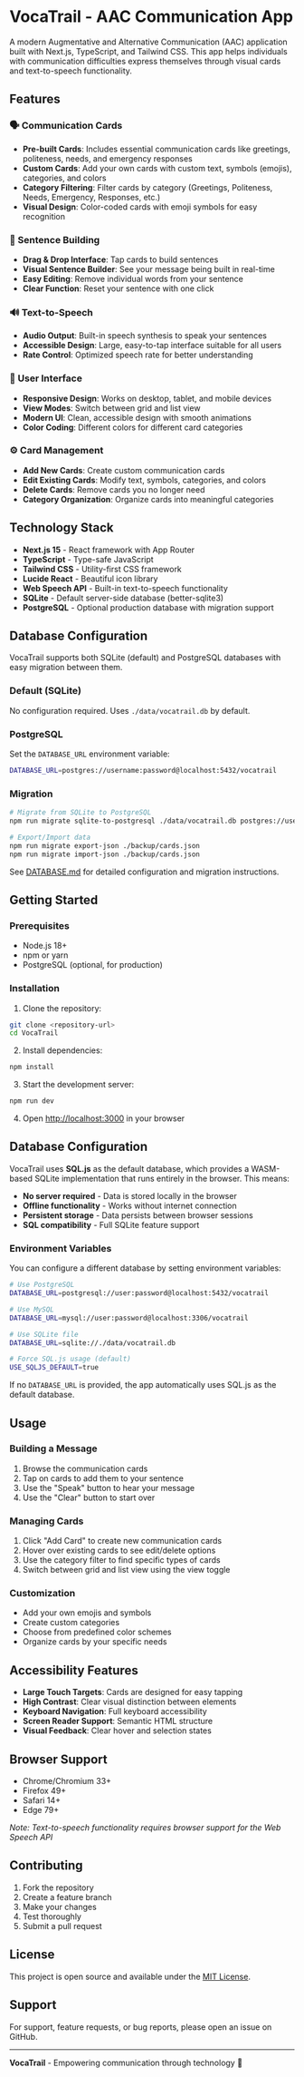# VocaTrail - AAC Communication App

A modern Augmentative and Alternative Communication (AAC) application built with Next.js, TypeScript, and Tailwind CSS. This app helps individuals with communication difficulties express themselves through visual cards and text-to-speech functionality.

## Features

### 🗣️ Communication Cards
- **Pre-built Cards**: Includes essential communication cards like greetings, politeness, needs, and emergency responses
- **Custom Cards**: Add your own cards with custom text, symbols (emojis), categories, and colors
- **Category Filtering**: Filter cards by category (Greetings, Politeness, Needs, Emergency, Responses, etc.)
- **Visual Design**: Color-coded cards with emoji symbols for easy recognition

### 📝 Sentence Building
- **Drag & Drop Interface**: Tap cards to build sentences
- **Visual Sentence Builder**: See your message being built in real-time
- **Easy Editing**: Remove individual words from your sentence
- **Clear Function**: Reset your sentence with one click

### 🔊 Text-to-Speech
- **Audio Output**: Built-in speech synthesis to speak your sentences
- **Accessible Design**: Large, easy-to-tap interface suitable for all users
- **Rate Control**: Optimized speech rate for better understanding

### 🎨 User Interface
- **Responsive Design**: Works on desktop, tablet, and mobile devices
- **View Modes**: Switch between grid and list view
- **Modern UI**: Clean, accessible design with smooth animations
- **Color Coding**: Different colors for different card categories

### ⚙️ Card Management
- **Add New Cards**: Create custom communication cards
- **Edit Existing Cards**: Modify text, symbols, categories, and colors
- **Delete Cards**: Remove cards you no longer need
- **Category Organization**: Organize cards into meaningful categories

## Technology Stack

- **Next.js 15** - React framework with App Router
- **TypeScript** - Type-safe JavaScript
- **Tailwind CSS** - Utility-first CSS framework
- **Lucide React** - Beautiful icon library
- **Web Speech API** - Built-in text-to-speech functionality
- **SQLite** - Default server-side database (better-sqlite3)
- **PostgreSQL** - Optional production database with migration support

## Database Configuration

VocaTrail supports both SQLite (default) and PostgreSQL databases with easy migration between them.

### Default (SQLite)
No configuration required. Uses `./data/vocatrail.db` by default.

### PostgreSQL
Set the `DATABASE_URL` environment variable:
```bash
DATABASE_URL=postgres://username:password@localhost:5432/vocatrail
```

### Migration
```bash
# Migrate from SQLite to PostgreSQL
npm run migrate sqlite-to-postgresql ./data/vocatrail.db postgres://user:pass@localhost:5432/vocatrail

# Export/Import data
npm run migrate export-json ./backup/cards.json
npm run migrate import-json ./backup/cards.json
```

See [DATABASE.md](./DATABASE.md) for detailed configuration and migration instructions.

## Getting Started

### Prerequisites
- Node.js 18+ 
- npm or yarn
- PostgreSQL (optional, for production)

### Installation

1. Clone the repository:
```bash
git clone <repository-url>
cd VocaTrail
```

2. Install dependencies:
```bash
npm install
```

3. Start the development server:
```bash
npm run dev
```

4. Open [http://localhost:3000](http://localhost:3000) in your browser

## Database Configuration

VocaTrail uses **SQL.js** as the default database, which provides a WASM-based SQLite implementation that runs entirely in the browser. This means:

- **No server required** - Data is stored locally in the browser
- **Offline functionality** - Works without internet connection
- **Persistent storage** - Data persists between browser sessions
- **SQL compatibility** - Full SQLite feature support

### Environment Variables

You can configure a different database by setting environment variables:

```bash
# Use PostgreSQL
DATABASE_URL=postgresql://user:password@localhost:5432/vocatrail

# Use MySQL
DATABASE_URL=mysql://user:password@localhost:3306/vocatrail

# Use SQLite file
DATABASE_URL=sqlite://./data/vocatrail.db

# Force SQL.js usage (default)
USE_SQLJS_DEFAULT=true
```

If no `DATABASE_URL` is provided, the app automatically uses SQL.js as the default database.

## Usage

### Building a Message
1. Browse the communication cards
2. Tap on cards to add them to your sentence
3. Use the "Speak" button to hear your message
4. Use the "Clear" button to start over

### Managing Cards
1. Click "Add Card" to create new communication cards
2. Hover over existing cards to see edit/delete options
3. Use the category filter to find specific types of cards
4. Switch between grid and list view using the view toggle

### Customization
- Add your own emojis and symbols
- Create custom categories
- Choose from predefined color schemes
- Organize cards by your specific needs

## Accessibility Features

- **Large Touch Targets**: Cards are designed for easy tapping
- **High Contrast**: Clear visual distinction between elements
- **Keyboard Navigation**: Full keyboard accessibility
- **Screen Reader Support**: Semantic HTML structure
- **Visual Feedback**: Clear hover and selection states

## Browser Support

- Chrome/Chromium 33+
- Firefox 49+
- Safari 14+
- Edge 79+

*Note: Text-to-speech functionality requires browser support for the Web Speech API*

## Contributing

1. Fork the repository
2. Create a feature branch
3. Make your changes
4. Test thoroughly
5. Submit a pull request

## License

This project is open source and available under the [MIT License](LICENSE).

## Support

For support, feature requests, or bug reports, please open an issue on GitHub.

---

**VocaTrail** - Empowering communication through technology 🌟